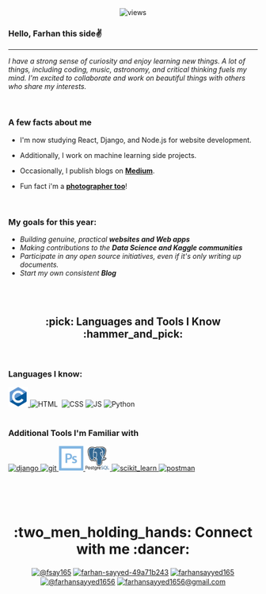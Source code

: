 <!--Headline-->
<div align="center"><img src="https://komarev.com/ghpvc/?username=farhansayyed165&style=circle&color=blue" alt="views"/></div>

<h3>Hello, Farhan this side✌</h3>
<hr/>
<p>
<em> I have a strong sense of curiosity and enjoy learning new things. A lot of things, including coding, music, astronomy, and critical thinking fuels my mind. I'm excited to collaborate and work on beautiful things with others who share my interests.</em>
</p>
<!-- https://github.com/farhansayyed165/farhansayyed165/blob/main/giphy%20(1).gif?raw=true -->
<!-- Views and Photo-->
<br>

<h3>A few facts about me</h3>

-  I'm now studying React, Django, and Node.js for website development. 

- Additionally, I work on machine learning side projects.

- Occasionally, I publish blogs on [**Medium**](https://medium.com/@farhansayyed1656).

- Fun fact i'm a [**photographer too**](https://www.instagram.com/farhansayyed165/)!

<br> 

<h3>My goals for this year:</h3>

<!--What I do-->

- *Building genuine, practical **websites and Web apps***
- *Making contributions to the **Data Science and Kaggle communities***
- *Participate in any open source initiatives, even if it's only writing up documents.*
- *Start my own consistent **Blog***

<!-- <p align="center"><a href="#"><img height = "360px" width="480px"alt="" src="https://github.com/farhansayyed165/farhansayyed165/blob/main/giphy%20(2).gif" /></a></p> -->

<br>
<br>





<h2 align="center">:pick: Languages and Tools I Know :hammer_and_pick:</h2>     



<br>

<!--What I know-->
<h3 align="left">Languages I know:</h3>
<p></p>
<p align="left"> <a href="https://www.cprogramming.com/" target="_blank" rel="noreferrer"> <img src="https://raw.githubusercontent.com/devicons/devicon/master/icons/c/c-original.svg" alt="c" width="40" height="40"/> </a>
<img alt="HTML" height="50" width="50" src="https://cdn.jsdelivr.net/gh/devicons/devicon/icons/html5/html5-original-wordmark.svg" />&nbsp;
<img alt="CSS" height="50" width="50" src="https://cdn.jsdelivr.net/gh/devicons/devicon/icons/css3/css3-original-wordmark.svg" />
 <img alt="JS" height="50" width="50" src="https://cdn.jsdelivr.net/gh/devicons/devicon/icons/javascript/javascript-original.svg" />      
<img alt="Python" height="50" width="50" src="https://cdn.jsdelivr.net/gh/devicons/devicon/icons/python/python-original.svg" />

<br>
<br>
 
 <h3 align="left"> Additional Tools I'm Familiar with</h3>
 <p align="left"> <a href="https://www.djangoproject.com/" target="_blank" rel="noreferrer"> <img src="https://cdn.worldvectorlogo.com/logos/django.svg" alt="django" width="50" height="50"/> </a>   <a href="https://git-scm.com/" target="_blank" rel="noreferrer"> <img src="https://www.vectorlogo.zone/logos/git-scm/git-scm-icon.svg" alt="git" width="50" height="50"/> </a>   <a href="https://www.photoshop.com/en" target="_blank" rel="noreferrer"> <img src="https://raw.githubusercontent.com/devicons/devicon/master/icons/photoshop/photoshop-line.svg" alt="photoshop" width="50" height="50"/> </a>   <a href="https://www.postgresql.org" target="_blank" rel="noreferrer"> <img src="https://raw.githubusercontent.com/devicons/devicon/master/icons/postgresql/postgresql-original-wordmark.svg" alt="postgresql" width="50" height="50"/> </a>  </a> <a href="https://scikit-learn.org/" target="_blank" rel="noreferrer"> <img src="https://upload.wikimedia.org/wikipedia/commons/0/05/Scikit_learn_logo_small.svg" alt="scikit_learn" width="60" height="60"/>   <a href="https://postman.com" target="_blank" rel="noreferrer"> <img src="https://www.vectorlogo.zone/logos/getpostman/getpostman-icon.svg" alt="postman" width="50" height="50" margin="100px"/> </a> </p>
 
<br>
<br>
<br>
<!--Connect With me-->
<h1 align="center">:two_men_holding_hands: Connect with me :dancer:</h1>
<p align="center">
<a href="https://twitter.com/@fsay165" target="blank"><img align="center" padding = 200px margin-100px src="https://raw.githubusercontent.com/rahuldkjain/github-profile-readme-generator/master/src/images/icons/Social/twitter.svg" alt="@fsay165" height="70" width="90" /></a>
<a href="https://linkedin.com/in/farhan-sayyed-49a71b243" target="blank"><img align="center" src="https://raw.githubusercontent.com/rahuldkjain/github-profile-readme-generator/master/src/images/icons/Social/linked-in-alt.svg" alt="farhan-sayyed-49a71b243" height="70" width="90" /></a>
<a href="https://instagram.com/farhansayyed165" target="blank"><img align="center" src="https://raw.githubusercontent.com/rahuldkjain/github-profile-readme-generator/master/src/images/icons/Social/instagram.svg" alt="farhansayyed165" height="70" width="90" /></a>
<a href="https://medium.com/@farhansayyed1656" target="blank"><img align="center" src="https://raw.githubusercontent.com/rahuldkjain/github-profile-readme-generator/master/src/images/icons/Social/medium.svg" alt="@farhansayyed1656" height="70" width="90" margin=100px/></a>
<a href="farhansayyed1656@gmail.com" target="blank"><img align="center" src="https://raw.githubusercontent.com/gilbarbara/logos/main/logos/google-gmail.svg" alt="farhansayyed1656@gmail.com" height="70" width="90" margin=100px/></a>
</p>

<!--Github Stats--> 
<!-- <a href="https://github.com/anuraghazra/github-readme-stats"><img align="center" src="https://github-readme-stats.vercel.app/api?username=farhansayyed165&show_icons=true&include_all_commits=true&theme=buefy&hide_border=true" alt="Farhan's github stats" /></a> -->


